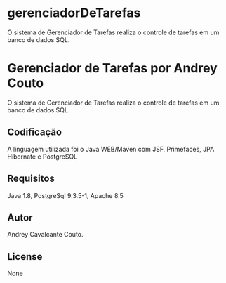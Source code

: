 # gerenciadorDeTarefas
O sistema de Gerenciador de Tarefas realiza o controle de tarefas em um banco de dados SQL.
# Gerenciador de Tarefas por Andrey Couto

O sistema de Gerenciador de Tarefas realiza o controle de tarefas em um banco de dados SQL.

## Codificação

A linguagem utilizada foi o Java WEB/Maven com JSF, Primefaces, JPA Hibernate e PostgreSQL


## Requisitos


Java 1.8, PostgreSql 9.3.5-1, Apache 8.5


## Autor
Andrey Cavalcante Couto.


## License
None
